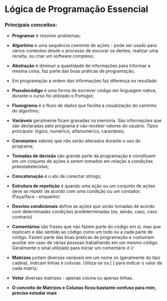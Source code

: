 # Lógica de Programação Essencial

### Principais conceitos:

- **Programar** é resolver problemas;

- **Algoritmo** é uma sequência coerente de ações - pode ser usado para vários contextos desde o processo de escovar os dentes, realizar uma receita, ou criar um software complexo;

- **Abstração** é diminuir a quantidade de informações para informar a mesma coisa, faz parte das boas práticas de programação;

- Em programação a ordem das informações faz diferença no resultado

- **Pseudocódigo** é uma forma de escrever código em linguagem nativa, durante o curso foi utilizado o Portugol;

- **Fluxograma** é o fluxo de dados que facilita a visualização do caminho do algoritmo;

- **Variáveis** geralmente ficam gravadas na memória. São informações que são declaradas pelo programa e vão receber valores do usuário. _Tipos principais_: lógico, numérico, alfanumérico, caracteres;

- **Constantes** valores que não serão alterados durante o uso do programa;

- **Tomadas de decisão** são grande parte da programação e constituem em um conjunto de ações a serem tomados em relação a condições preestabelecidas;

- **Concatenação** é o ato de conectar strings;

- **Estrutura de repetição** é quando uma ação ou um conjunto de ações deve se repetir de acordo com uma condição ou um contador; (Faça/faca - enquanto)

- **Desvios condicionais** define as ações que serão tomadas de acordo com determinadas condições predeterminadas (se, senão, caso, caso contrario)

- **Comentários** são frases que não fazem parte do código em si, mas que explicam e dão sentido ao código como um todo ou a cada parte de código. Fazem parte das boas práticas de programação e costumam auxiliar em caso de várias pessoas trabalhando em um mesmo código. Geralmente o sinal utilizado para iniciar um comentário é  //

-  **Matrizes** juntam diversas variáveis em um nome só (geralmente do tipo cadeia), indicam linhas e colunas. Utiliza-se os [ ] para indicar o valor de cada matriz;

- **Vetor** diversas matrizes - apenas coluna ou apenas linhas. 

- **O conceito de Matrizes e Colunas ficou bastante confuso para mim, preciso estudar mais**
